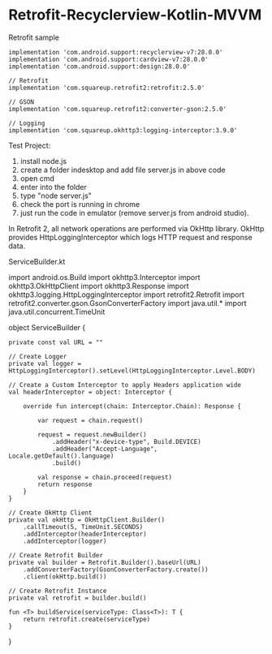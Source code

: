 # Retrofit-Recyclerview-Kotlin-MVVM
Retrofit sample


    implementation 'com.android.support:recyclerview-v7:28.0.0'
    implementation 'com.android.support:cardview-v7:28.0.0'
    implementation 'com.android.support:design:28.0.0'
    
    // Retrofit
    implementation 'com.squareup.retrofit2:retrofit:2.5.0'

    // GSON
    implementation 'com.squareup.retrofit2:converter-gson:2.5.0'

    // Logging
    implementation 'com.squareup.okhttp3:logging-interceptor:3.9.0'



Test Project:

1. install node.js
2. create a folder indesktop and add file server.js in above code
3. open cmd
4. enter into the folder 
5. type "node server.js"
6. check the port is running in chrome
7. just run the code in emulator (remove server.js from android studio).


In Retrofit 2, all network operations are performed via OkHttp library. OkHttp provides HttpLoggingInterceptor which logs HTTP request and response data.


ServiceBuilder.kt



import android.os.Build
import okhttp3.Interceptor
import okhttp3.OkHttpClient
import okhttp3.Response
import okhttp3.logging.HttpLoggingInterceptor
import retrofit2.Retrofit
import retrofit2.converter.gson.GsonConverterFactory
import java.util.*
import java.util.concurrent.TimeUnit

object ServiceBuilder {

    private const val URL = ""

    // Create Logger
    private val logger = HttpLoggingInterceptor().setLevel(HttpLoggingInterceptor.Level.BODY)

    // Create a Custom Interceptor to apply Headers application wide
    val headerInterceptor = object: Interceptor {

        override fun intercept(chain: Interceptor.Chain): Response {

            var request = chain.request()

            request = request.newBuilder()
                .addHeader("x-device-type", Build.DEVICE)
                .addHeader("Accept-Language", Locale.getDefault().language)
                .build()

            val response = chain.proceed(request)
            return response
        }
    }

    // Create OkHttp Client
    private val okHttp = OkHttpClient.Builder()
        .callTimeout(5, TimeUnit.SECONDS)
        .addInterceptor(headerInterceptor)
        .addInterceptor(logger)

    // Create Retrofit Builder
    private val builder = Retrofit.Builder().baseUrl(URL)
        .addConverterFactory(GsonConverterFactory.create())
        .client(okHttp.build())

    // Create Retrofit Instance
    private val retrofit = builder.build()

    fun <T> buildService(serviceType: Class<T>): T {
        return retrofit.create(serviceType)
    }
}
